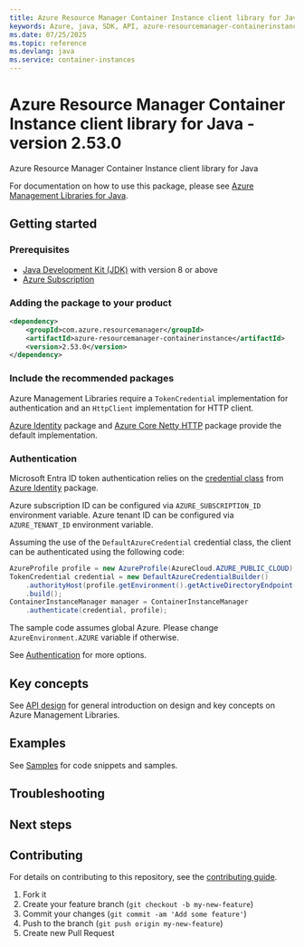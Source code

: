 ```yaml
---
title: Azure Resource Manager Container Instance client library for Java
keywords: Azure, java, SDK, API, azure-resourcemanager-containerinstance, container-instances
ms.date: 07/25/2025
ms.topic: reference
ms.devlang: java
ms.service: container-instances
---
```

# Azure Resource Manager Container Instance client library for Java - version 2.53.0 


Azure Resource Manager Container Instance client library for Java

For documentation on how to use this package, please see [Azure Management Libraries for Java](https://aka.ms/azsdk/java/mgmt).

## Getting started

### Prerequisites

- [Java Development Kit (JDK)][jdk] with version 8 or above
- [Azure Subscription][azure_subscription]

### Adding the package to your product

[//]: # ({x-version-update-start;com.azure.resourcemanager:azure-resourcemanager-containerinstance;current})
```xml
<dependency>
    <groupId>com.azure.resourcemanager</groupId>
    <artifactId>azure-resourcemanager-containerinstance</artifactId>
    <version>2.53.0</version>
</dependency>
```
[//]: # ({x-version-update-end})

### Include the recommended packages

Azure Management Libraries require a `TokenCredential` implementation for authentication and an `HttpClient` implementation for HTTP client.

[Azure Identity][azure_identity] package and [Azure Core Netty HTTP][azure_core_http_netty] package provide the default implementation.

### Authentication

Microsoft Entra ID token authentication relies on the [credential class][azure_identity_credentials] from [Azure Identity][azure_identity] package.

Azure subscription ID can be configured via `AZURE_SUBSCRIPTION_ID` environment variable.
Azure tenant ID can be configured via `AZURE_TENANT_ID` environment variable.

Assuming the use of the `DefaultAzureCredential` credential class, the client can be authenticated using the following code:

```java readme-sample-authenticate
AzureProfile profile = new AzureProfile(AzureCloud.AZURE_PUBLIC_CLOUD);
TokenCredential credential = new DefaultAzureCredentialBuilder()
    .authorityHost(profile.getEnvironment().getActiveDirectoryEndpoint())
    .build();
ContainerInstanceManager manager = ContainerInstanceManager
    .authenticate(credential, profile);
```

The sample code assumes global Azure. Please change `AzureEnvironment.AZURE` variable if otherwise.

See [Authentication][authenticate] for more options.

## Key concepts

See [API design][design] for general introduction on design and key concepts on Azure Management Libraries.

## Examples

See [Samples][sample] for code snippets and samples.

## Troubleshooting

## Next steps

## Contributing

For details on contributing to this repository, see the [contributing guide](https://github.com/Azure/azure-sdk-for-java/blob/azure-resourcemanager-containerinstance_2.53.0/CONTRIBUTING.md).

1. Fork it
1. Create your feature branch (`git checkout -b my-new-feature`)
1. Commit your changes (`git commit -am 'Add some feature'`)
1. Push to the branch (`git push origin my-new-feature`)
1. Create new Pull Request

<!-- LINKS -->
[jdk]: https://learn.microsoft.com/azure/developer/java/fundamentals/
[azure_subscription]: https://azure.microsoft.com/free/
[azure_identity]: https://github.com/Azure/azure-sdk-for-java/blob/azure-resourcemanager-containerinstance_2.53.0/sdk/identity/azure-identity
[azure_identity_credentials]: https://github.com/Azure/azure-sdk-for-java/tree/azure-resourcemanager-containerinstance_2.53.0/sdk/identity/azure-identity#credentials
[azure_core_http_netty]: https://github.com/Azure/azure-sdk-for-java/blob/azure-resourcemanager-containerinstance_2.53.0/sdk/core/azure-core-http-netty
[authenticate]: https://github.com/Azure/azure-sdk-for-java/blob/azure-resourcemanager-containerinstance_2.53.0/sdk/resourcemanager/docs/AUTH.md
[sample]: https://github.com/Azure/azure-sdk-for-java/blob/azure-resourcemanager-containerinstance_2.53.0/sdk/resourcemanager/docs/SAMPLE.md
[design]: https://github.com/Azure/azure-sdk-for-java/blob/azure-resourcemanager-containerinstance_2.53.0/sdk/resourcemanager/docs/DESIGN.md

